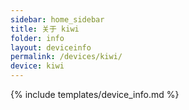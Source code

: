 ```yaml
---
sidebar: home_sidebar
title: 关于 kiwi
folder: info
layout: deviceinfo
permalink: /devices/kiwi/
device: kiwi
---
```

{% include templates/device_info.md %}
